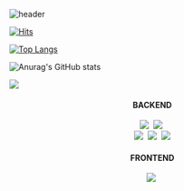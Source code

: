 ![header](https://capsule-render.vercel.app/api?type=rounded&color=fff1b9&height=200&section=header&text=ahndb%20&fontSize=60&fontColor=5e5e5f)

[![Hits](https://hits.seeyoufarm.com/api/count/incr/badge.svg?url=https%3A%2F%2Fgithub.com%2Fahndb%2Fhit-counter&count_bg=%23CAB120&title_bg=%23EDDBAC&icon=&icon_color=%23E7E7E7&title=hits&edge_flat=false)](https://hits.seeyoufarm.com)

[![Top Langs](https://github-readme-stats.vercel.app/api/top-langs/?username=ahndb&layout=compact)](https://github.com/ahndb/github-readme-stats)

![Anurag's GitHub stats](https://github-readme-stats.vercel.app/api?username=ahndb&theme=graywhite_icons=true)

<a href="https://www.instagram.com/ahnd.b"><img src="https://img.shields.io/badge/Instagram-E4405F?style=flat-square&logo=Instagram&logoColor=white"/></a>


<h4 align="center"> BACKEND </h4>
 
<p align="center">
  <img src="https://img.shields.io/badge/Java-e75253?style=flat-square&logo=Java&logoColor=white"/></a>&nbsp 
  <img src="https://img.shields.io/badge/typescript-1572b6?style=flat-square&logo=typescript&logoColor=white"/></a>&nbsp
<!--   <img src="https://img.shields.io/badge/C++-00599C?style=flat-square&logo=C%2B%2B&logoColor=white"/></a>&nbsp  -->
<!--   <img src="https://img.shields.io/badge/aws-333664?style=flat-square&logo=amazon-aws&logoColor=white"/></a>&nbsp  -->
<!--   <img src="https://img.shields.io/badge/NGINX-009639?style=flat-square&logo=NGINX&logoColor=white"/></a>&nbsp; -->
  <br>
  <img src="https://img.shields.io/badge/Spring-6D8B33F?style=flat-square&logo=Spring&logoColor=white"/>&nbsp 
  <img src="https://img.shields.io/badge/Node.js-339933?style=flat-square&logo=Node.js&logoColor=white"/>&nbsp
<!--   <img src="https://img.shields.io/badge/Next.js-000000?style=flat-square&logo=Next.js&logoColor=white"/>&nbsp -->
  <img src="https://img.shields.io/badge/MySQL-4479A1?style=flat-square&logo=MySQL&logoColor=white"/>
<!--   <img src="https://img.shields.io/badge/MongoDB-3fa037?style=flat-square&logo=MongoDB&logoColor=white"/> -->
  <br>
</p>

<h4 align="center"> FRONTEND </h4>
<p align="center">
  <img src="https://img.shields.io/badge/React-61DBFB?style=flat-square&logo=React&logoColor=white"/></a>&nbsp 
<!--   <img src="https://img.shields.io/badge/Gatsby-663399?style=flat-square&logo=Gatsby&logoColor=white"/></a>&nbsp  -->
<!--   <img src="https://img.shields.io/badge/GraphQL-E10098?style=flat-square&logo=GraphQL&logoColor=white"/></a>&nbsp -->
<!--   <img src="https://img.shields.io/badge/sass-cd6799?style=flat-square&logo=sass&logoColor=white"/></a>&nbsp  -->
<!--   <img src="https://img.shields.io/badge/Styled-DB7093?style=flat-square&logo=styled-components&logoColor=white"/></a>&nbsp  -->
</p>
<br/>
<br/>

<br/><br/>
